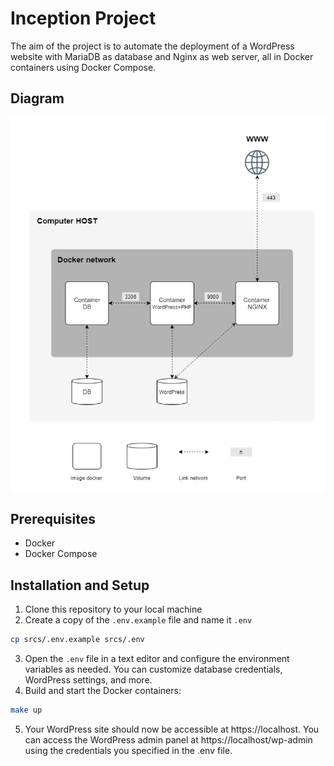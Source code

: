 # Inception Project

The aim of the project is to automate the deployment of a WordPress website with MariaDB as database and Nginx as web server, all in Docker containers using Docker Compose.

## Diagram

![diagram](diagram.png)

## Prerequisites

- Docker
- Docker Compose

## Installation and Setup

1. Clone this repository to your local machine
2. Create a copy of the `.env.example` file and name it `.env`
```bash
cp srcs/.env.example srcs/.env
```
3. Open the `.env` file in a text editor and configure the environment variables as needed. You can customize database credentials, WordPress settings, and more.
4. Build and start the Docker containers:
```bash
make up
```
5. Your WordPress site should now be accessible at https://localhost. You can access the WordPress admin panel at https://localhost/wp-admin using the credentials you specified in the .env file.





